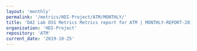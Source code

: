```yaml
---
layout: 'monthly'
permalink: '/metrics/HDI-Project/ATM/MONTHLY/'
title: 'DAI Lab OSS Metrics Metrics report for ATM | MONTHLY-REPORT-2019-10-25'
organization: 'HDI-Project'
repository: 'ATM'
current_date: '2019-10-25'
---
```

